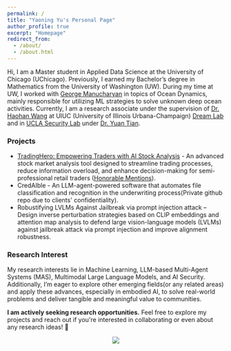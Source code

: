```yaml
---
permalink: /
title: "Yaoning Yu's Personal Page"
author_profile: true
excerpt: "Homepage"
redirect_from: 
  - /about/
  - /about.html
---
```


Hi, I am a Master student in Applied Data Science at the University of Chicago (UChicago). Previously, I earned my Bachelor’s degree in Mathematics from the University of Washington (UW). During my time at UW, I worked with [George Manucharyan](https://deep.ocean.washington.edu/) in topics of Ocean Dynamics, mainly responsible for utilizing ML strategies to solve unknown deep ocean activities. Currently, I am a research associate under the supervision of [Dr. Haohan Wang](https://haohanwang.github.io/) at UIUC (University of Illinois Urbana-Champaign) [Dream Lab](https://dreamlabuiuc.github.io/) and  in [UCLA Security Lab](https://ucla-sec-lab.netlify.app/) under [Dr. Yuan Tian](https://www.ytian.info/).
### Projects

- [TradingHero: Empowering Traders with AI Stock Analysis](https://github.com/yyu6/TradingHero) - An advanced stock market analysis tool designed to streamline trading processes, reduce information overload, and enhance decision-making for semi-professional retail traders ([Honorable Mentions](https://datascience.uchicago.edu/news/masters-in-applied-data-science-autumn-2024-capstone-showcase/)).
- CredAIble - An LLM-agent-powered software that automates file classification and recognition in the underwriting process(Private github repo due to clients' confidentiality).
- Robustifying LVLMs Against Jailbreak via prompt injection attack – Design inverse perturbation strategies based on CLIP embeddings and attention map analysis to defend large vision-language models (LVLMs) against jailbreak attack via prompt injection and improve alignment robustness.

### Research Interest

My research interests lie in Machine Learning, LLM-based Multi-Agent Systems (MAS), Multimodal Large Language Models, and AI Security. Additionally, I’m eager to explore other emerging fields(or any related areas) and apply these advances, especially in embodied AI, to solve real-world problems and deliver tangible and meaningful value to communities.


**I am actively seeking research opportunities.** Feel free to explore my projects and reach out if you're interested in collaborating or even about any research ideas! 🚀

<div align="center">
<a href='https://clustrmaps.com/site/1c4xm'  title='Visit tracker'>
<img src='//clustrmaps.com/map_v2.png?cl=ffffff&w=80&t=n&d=-rCL4pWeuqDroSJAwddR5-mbvvUKi7xekmJnMMfZni4&co=2d78ad&ct=ffffff'/>
</a>
</div>
